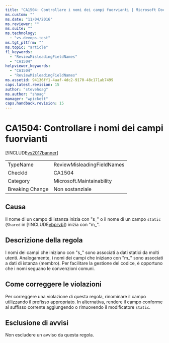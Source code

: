 ```yaml
---
title: "CA1504: Controllare i nomi dei campi fuorvianti | Microsoft Docs"
ms.custom: ""
ms.date: "11/04/2016"
ms.reviewer: ""
ms.suite: ""
ms.technology: 
  - "vs-devops-test"
ms.tgt_pltfrm: ""
ms.topic: "article"
f1_keywords: 
  - "ReviewMisleadingFieldNames"
  - "CA1504"
helpviewer_keywords: 
  - "CA1504"
  - "ReviewMisleadingFieldNames"
ms.assetid: 94136ff1-4aaf-4dc2-9170-48c171ab7499
caps.latest.revision: 15
author: "stevehoag"
ms.author: "shoag"
manager: "wpickett"
caps.handback.revision: 15
---
```

# CA1504: Controllare i nomi dei campi fuorvianti
[!INCLUDE[vs2017banner](../code-quality/includes/vs2017banner.md)]

|||  
|-|-|  
|TypeName|ReviewMisleadingFieldNames|  
|CheckId|CA1504|  
|Category|Microsoft.Maintainability|  
|Breaking Change|Non sostanziale|  
  
## Causa  
 Il nome di un campo di istanza inizia con "s\_" o il nome di un campo `static` \(`Shared` in [!INCLUDE[vbprvb](../code-quality/includes/vbprvb_md.md)]\) inizia con "m\_".  
  
## Descrizione della regola  
 I nomi dei campi che iniziano con "s\_" sono associati a dati statici da molti utenti.  Analogamente, i nomi dei campi che iniziano con "m\_" sono associati a dati di istanza \(membro\).  Per facilitare la gestione del codice, è opportuno che i nomi seguano le convenzioni comuni.  
  
## Come correggere le violazioni  
 Per correggere una violazione di questa regola, rinominare il campo utilizzando il prefisso appropriato.  In alternativa, rendere il campo conforme al suffisso corrente aggiungendo o rimuovendo il modificatore `static`.  
  
## Esclusione di avvisi  
 Non escludere un avviso da questa regola.